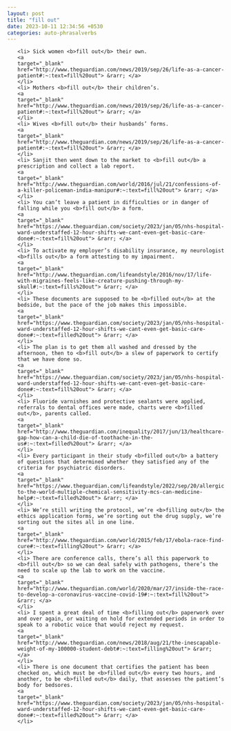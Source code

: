 ```yaml
---
layout: post
title: "fill out"
date: 2023-10-11 12:34:56 +0530
categories: auto-phrasalverbs
---
```

<ol>

    <li> Sick women <b>fill out</b> their own.
    <a 
    target="_blank" 
    href="http://www.theguardian.com/news/2019/sep/26/life-as-a-cancer-patient#:~:text=fill%20out"> &rarr; </a>
    </li>
    <li> Mothers <b>fill out</b> their children’s.
    <a 
    target="_blank" 
    href="http://www.theguardian.com/news/2019/sep/26/life-as-a-cancer-patient#:~:text=fill%20out"> &rarr; </a>
    </li>
    <li> Wives <b>fill out</b> their husbands’ forms.
    <a 
    target="_blank" 
    href="http://www.theguardian.com/news/2019/sep/26/life-as-a-cancer-patient#:~:text=fill%20out"> &rarr; </a>
    </li>
    <li> Sanjit then went down to the market to <b>fill out</b> a prescription and collect a lab report.
    <a 
    target="_blank" 
    href="http://www.theguardian.com/world/2016/jul/21/confessions-of-a-killer-policeman-india-manipur#:~:text=fill%20out"> &rarr; </a>
    </li>
    <li> You can’t leave a patient in difficulties or in danger of falling while you <b>fill out</b> a form.
    <a 
    target="_blank" 
    href="https://www.theguardian.com/society/2023/jan/05/nhs-hospital-ward-understaffed-12-hour-shifts-we-cant-even-get-basic-care-done#:~:text=fill%20out"> &rarr; </a>
    </li>
    <li> To activate my employer’s disability insurance, my neurologist <b>fills out</b> a form attesting to my impairment.
    <a 
    target="_blank" 
    href="http://www.theguardian.com/lifeandstyle/2016/nov/17/life-with-migraines-feels-like-creature-pushing-through-my-skull#:~:text=fills%20out"> &rarr; </a>
    </li>
    <li> These documents are supposed to be <b>filled out</b> at the bedside, but the pace of the job makes this impossible.
    <a 
    target="_blank" 
    href="https://www.theguardian.com/society/2023/jan/05/nhs-hospital-ward-understaffed-12-hour-shifts-we-cant-even-get-basic-care-done#:~:text=filled%20out"> &rarr; </a>
    </li>
    <li> The plan is to get them all washed and dressed by the afternoon, then to <b>fill out</b> a slew of paperwork to certify that we have done so.
    <a 
    target="_blank" 
    href="https://www.theguardian.com/society/2023/jan/05/nhs-hospital-ward-understaffed-12-hour-shifts-we-cant-even-get-basic-care-done#:~:text=fill%20out"> &rarr; </a>
    </li>
    <li> Fluoride varnishes and protective sealants were applied, referrals to dental offices were made, charts were <b>filled out</b>, parents called.
    <a 
    target="_blank" 
    href="http://www.theguardian.com/inequality/2017/jun/13/healthcare-gap-how-can-a-child-die-of-toothache-in-the-us#:~:text=filled%20out"> &rarr; </a>
    </li>
    <li> Every participant in their study <b>filled out</b> a battery of questions that determined whether they satisfied any of the criteria for psychiatric disorders.
    <a 
    target="_blank" 
    href="https://www.theguardian.com/lifeandstyle/2022/sep/20/allergic-to-the-world-multiple-chemical-sensitivity-mcs-can-medicine-help#:~:text=filled%20out"> &rarr; </a>
    </li>
    <li> We’re still writing the protocol, we’re <b>filling out</b> the ethics application forms, we’re sorting out the drug supply, we’re sorting out the sites all in one line.
    <a 
    target="_blank" 
    href="http://www.theguardian.com/world/2015/feb/17/ebola-race-find-cure#:~:text=filling%20out"> &rarr; </a>
    </li>
    <li> There are conference calls, there’s all this paperwork to <b>fill out</b> so we can deal safely with pathogens, there’s the need to scale up the lab to work on the vaccine.
    <a 
    target="_blank" 
    href="http://www.theguardian.com/world/2020/mar/27/inside-the-race-to-develop-a-coronavirus-vaccine-covid-19#:~:text=fill%20out"> &rarr; </a>
    </li>
    <li> I spent a great deal of time <b>filling out</b> paperwork over and over again, or waiting on hold for extended periods in order to speak to a robotic voice that would reject my request.
    <a 
    target="_blank" 
    href="http://www.theguardian.com/news/2018/aug/21/the-inescapable-weight-of-my-100000-student-debt#:~:text=filling%20out"> &rarr; </a>
    </li>
    <li> There is one document that certifies the patient has been checked on, which must be <b>filled out</b> every two hours, and another, to be <b>filled out</b> daily, that assesses the patient’s body for bedsores.
    <a 
    target="_blank" 
    href="https://www.theguardian.com/society/2023/jan/05/nhs-hospital-ward-understaffed-12-hour-shifts-we-cant-even-get-basic-care-done#:~:text=filled%20out"> &rarr; </a>
    </li>